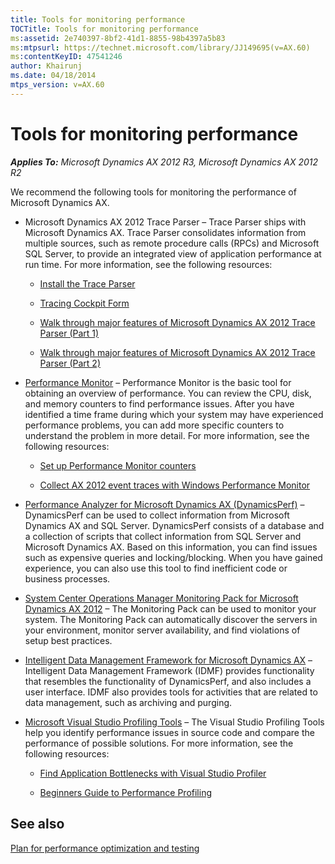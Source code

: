 ```yaml
---
title: Tools for monitoring performance
TOCTitle: Tools for monitoring performance
ms:assetid: 2e740397-8bf2-41d1-8855-98b4397a5b83
ms:mtpsurl: https://technet.microsoft.com/library/JJ149695(v=AX.60)
ms:contentKeyID: 47541246
author: Khairunj
ms.date: 04/18/2014
mtps_version: v=AX.60
---
```


# Tools for monitoring performance 


_**Applies To:** Microsoft Dynamics AX 2012 R3, Microsoft Dynamics AX 2012 R2_

We recommend the following tools for monitoring the performance of Microsoft Dynamics AX.

  - Microsoft Dynamics AX 2012 Trace Parser – Trace Parser ships with Microsoft Dynamics AX. Trace Parser consolidates information from multiple sources, such as remote procedure calls (RPCs) and Microsoft SQL Server, to provide an integrated view of application performance at run time. For more information, see the following resources:
    
      - [Install the Trace Parser](install-the-trace-parser.md)
    
      - [Tracing Cockpit Form](https://technet.microsoft.com/library/hh272149\(v=ax.60\))
    
      - [Walk through major features of Microsoft Dynamics AX 2012 Trace Parser (Part 1)](http://blogs.msdn.com/b/axperf/archive/2011/08/15/walk-through-major-features-of-microsoft-dynamics-ax-2012.aspx)
    
      - [Walk through major features of Microsoft Dynamics AX 2012 Trace Parser (Part 2)](http://blogs.msdn.com/b/axperf/archive/2011/09/06/walk-through-the-major-features-in-microsoft-dynamics-ax-2012-trace-parser-part-2.aspx)

  - [Performance Monitor](http://technet.microsoft.com/en-us/library/cc749115.aspx) – Performance Monitor is the basic tool for obtaining an overview of performance. You can review the CPU, disk, and memory counters to find performance issues. After you have identified a time frame during which your system may have experienced performance problems, you can add more specific counters to understand the problem in more detail. For more information, see the following resources:
    
      - [Set up Performance Monitor counters](set-up-performance-monitor-counters.md)
    
      - [Collect AX 2012 event traces with Windows Performance Monitor](http://blogs.msdn.com/b/axperf/archive/2011/11/18/collect-ax-2012-event-traces-with-windows-performance-monitor.aspx)

  - [Performance Analyzer for Microsoft Dynamics AX (DynamicsPerf)](http://blogs.msdn.com/b/axinthefield/archive/2011/02/28/setting-up-performance-analyzer-for-microsoft-dynamics.aspx) – DynamicsPerf can be used to collect information from Microsoft Dynamics AX and SQL Server. DynamicsPerf consists of a database and a collection of scripts that collect information from SQL Server and Microsoft Dynamics AX. Based on this information, you can find issues such as expensive queries and locking/blocking. When you have gained experience, you can also use this tool to find inefficient code or business processes.

  - [System Center Operations Manager Monitoring Pack for Microsoft Dynamics AX 2012](http://www.microsoft.com/downloads/details.aspx?familyid=6714f97a-17e2-42a0-9029-c224416d95d8%26amp%3bamp%3bdisplaylang=e%26displaylang=en) – The Monitoring Pack can be used to monitor your system. The Monitoring Pack can automatically discover the servers in your environment, monitor server availability, and find violations of setup best practices.

  - [Intelligent Data Management Framework for Microsoft Dynamics AX](microsoft-dynamics-ax-intelligent-data-management-framework-idmf.md) –Intelligent Data Management Framework (IDMF) provides functionality that resembles the functionality of DynamicsPerf, and also includes a user interface. IDMF also provides tools for activities that are related to data management, such as archiving and purging.

  - [Microsoft Visual Studio Profiling Tools](http://msdn.microsoft.com/en-us/library/bb385770.aspx) – The Visual Studio Profiling Tools help you identify performance issues in source code and compare the performance of possible solutions. For more information, see the following resources:
    
      - [Find Application Bottlenecks with Visual Studio Profiler](http://msdn.microsoft.com/en-us/magazine/cc337887.aspx)
    
      - [Beginners Guide to Performance Profiling](http://msdn.microsoft.com/en-us/library/ms182372.aspx)

## See also

[Plan for performance optimization and testing](plan-for-performance-optimization-and-testing.md)

  


